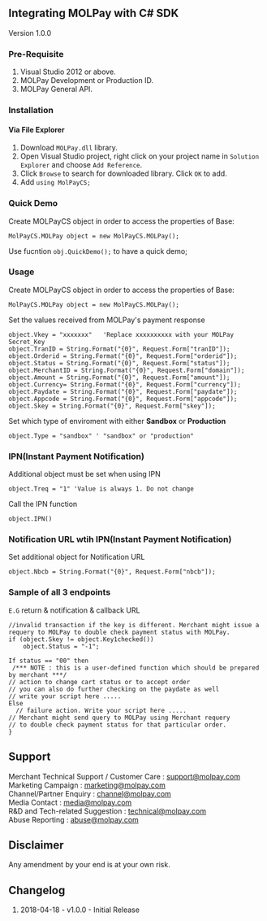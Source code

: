 ## Integrating MOLPay with C# SDK
Version 1.0.0

### Pre-Requisite
1. Visual Studio 2012 or above.
2. MOLPay Development or Production ID.
3. MOLPay General API.

### Installation
#### Via File Explorer
1. Download `MOLPay.dll` library.
2. Open Visual Studio project, right click on your project name in `Solution Explorer` and choose `Add Reference`.
3. Click `Browse` to search for downloaded library. Click `OK` to add.
4. Add `using MolPayCS;` 

### Quick Demo
Create MOLPayCS object in order to access the properties of Base: 

```CSharp
MolPayCS.MOLPay object = new MolPayCS.MOLPay();
```
Use fucntion `obj.QuickDemo();` to have a quick demo;


### Usage
Create MOLPayCS object in order to access the properties of Base: 

```CSharp
MolPayCS.MOLPay object = new MolPayCS.MOLPay();
```
Set the values received from MOLPay's payment response
```CSharp
object.Vkey = "xxxxxxx"   'Replace ​xxxxxxxxxx with your MOLPay Secret_Key
object.TranID = String.Format("{0}", Request.Form["tranID"]);
object.Orderid = String.Format("{0}", Request.Form["orderid"]);
object.Status = String.Format("{0}", Request.Form["status"]);
object.MerchantID = String.Format("{0}", Request.Form["domain"]);
object.Amount = String.Format("{0}", Request.Form["amount"]);
object.Currency= String.Format("{0}", Request.Form["currency"]);
object.Paydate = String.Format("{0}", Request.Form["paydate"]);
object.Appcode = String.Format("{0}", Request.Form["appcode"]);
object.Skey = String.Format("{0}", Request.Form["skey"]);
```
Set which type of enviroment with either **Sandbox** or **Production**
```CSharp
object.Type = "sandbox" ' "sandbox" or "production"
```
### IPN(Instant Payment Notification)
Additional object must be set when using IPN
```CSharp
object.Treq = "1" 'Value is always 1. Do not change
```
Call the IPN function
```CSharp
object.IPN()
```
### Notification URL wtih IPN(Instant Payment Notification)
Set additional object for Notification URL 
```CSharp
object.Nbcb = String.Format("{0}", Request.Form["nbcb"]); 
```

### Sample of all 3 endpoints
`E.G` return & notification & callback URL

```CSharp
//invalid transaction if the key is different. Merchant might issue a requery to MOLPay to double check payment status with MOLPay. 
if (object.Skey != object.Key1checked())
    object.Status = "-1";
 
If status == "00" then  
 /*** NOTE : this is a user-defined function which should be prepared by merchant ***/
// action to change cart status or to accept order
// you can also do further checking on the paydate as well
// write your script here .....
Else
  // failure action. Write your script here .....
// Merchant might send query to MOLPay using Merchant requery
// to double check payment status for that particular order.
}
```


Support
-------

Merchant Technical Support / Customer Care : support@molpay.com <br>
Marketing Campaign : marketing@molpay.com <br>
Channel/Partner Enquiry : channel@molpay.com <br>
Media Contact : media@molpay.com <br>
R&D and Tech-related Suggestion : technical@molpay.com <br>
Abuse Reporting : abuse@molpay.com

Disclaimer
----------
Any amendment by your end is at your own risk.

Changelog
----------
1. 2018-04-18 - v1.0.0 - Initial Release
